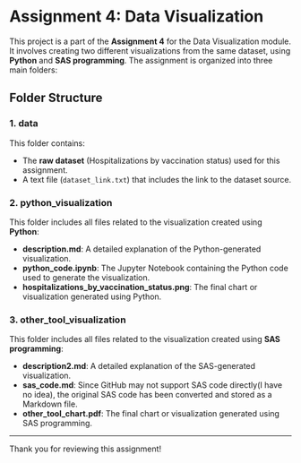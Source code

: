 # Assignment 4: Data Visualization

This project is a part of the **Assignment 4** for the Data Visualization module. It involves creating two different visualizations from the same dataset, using **Python** and **SAS programming**. The assignment is organized into three main folders:

## Folder Structure


### **1. data**
This folder contains:
- The **raw dataset** (Hospitalizations by vaccination status) used for this assignment.
- A text file (`dataset_link.txt`) that includes the link to the dataset source.

### **2. python_visualization**
This folder includes all files related to the visualization created using **Python**:
- **description.md**: A detailed explanation of the Python-generated visualization.
- **python_code.ipynb**: The Jupyter Notebook containing the Python code used to generate the visualization.
- **hospitalizations_by_vaccination_status.png**: The final chart or visualization generated using Python.

### **3. other_tool_visualization**
This folder includes all files related to the visualization created using **SAS programming**:
- **description2.md**: A detailed explanation of the SAS-generated visualization.
- **sas_code.md**: Since GitHub may not support SAS code directly(I have no idea), the original SAS code has been converted and stored as a Markdown file.
- **other_tool_chart.pdf**: The final chart or visualization generated using SAS programming.
---

Thank you for reviewing this assignment!

